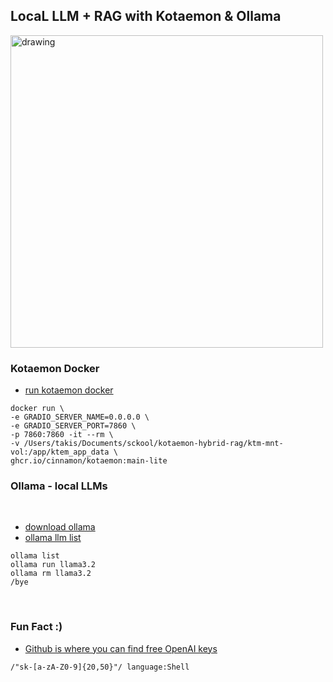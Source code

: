 ## LocaL LLM + RAG with Kotaemon & Ollama

<img src="assets/image.png" alt="drawing" style="width:500px;height:500px"/>

### Kotaemon Docker
- [run kotaemon docker](https://github.com/Cinnamon/kotaemon)

```
docker run \
-e GRADIO_SERVER_NAME=0.0.0.0 \
-e GRADIO_SERVER_PORT=7860 \
-p 7860:7860 -it --rm \
-v /Users/takis/Documents/sckool/kotaemon-hybrid-rag/ktm-mnt-vol:/app/ktem_app_data \
ghcr.io/cinnamon/kotaemon:main-lite
```

### Ollama - local LLMs
<br>

- [download ollama](https://ollama.com/download)
- [ollama llm list](https://github.com/ollama/ollama)
```
ollama list
ollama run llama3.2
ollama rm llama3.2
/bye
```

<br>

### Fun Fact :)
- [Github is where you can find free OpenAI keys](https://x.com/sirifu4k1/status/1640717220040040455)
```
/"sk-[a-zA-Z0-9]{20,50}"/ language:Shell
```
